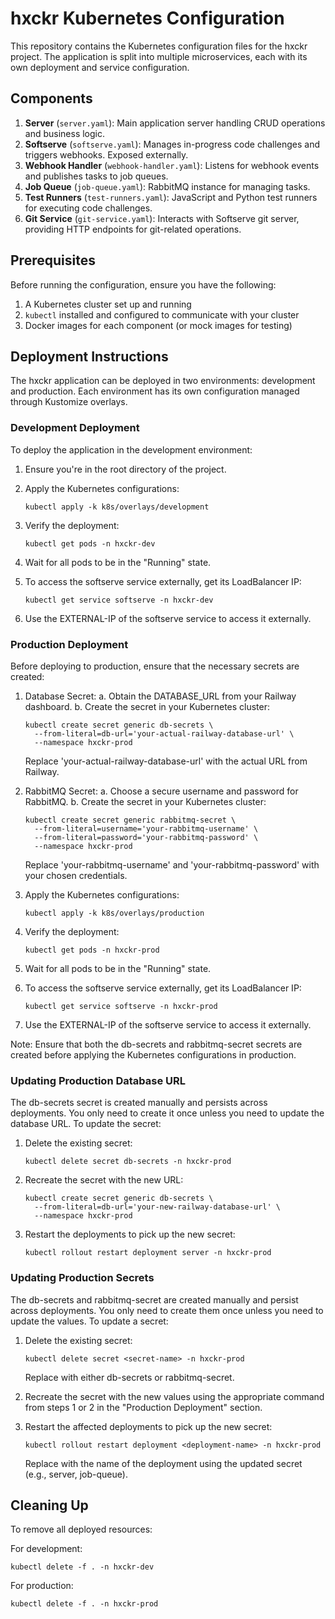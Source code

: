 # hxckr Kubernetes Configuration

This repository contains the Kubernetes configuration files for the hxckr project. The application is split into multiple microservices, each with its own deployment and service configuration.

## Components

1. **Server** (`server.yaml`): Main application server handling CRUD operations and business logic.
2. **Softserve** (`softserve.yaml`): Manages in-progress code challenges and triggers webhooks. Exposed externally.
3. **Webhook Handler** (`webhook-handler.yaml`): Listens for webhook events and publishes tasks to job queues.
4. **Job Queue** (`job-queue.yaml`): RabbitMQ instance for managing tasks.
5. **Test Runners** (`test-runners.yaml`): JavaScript and Python test runners for executing code challenges.
6. **Git Service** (`git-service.yaml`): Interacts with Softserve git server, providing HTTP endpoints for git-related operations.

## Prerequisites

Before running the configuration, ensure you have the following:

1. A Kubernetes cluster set up and running
2. `kubectl` installed and configured to communicate with your cluster
3. Docker images for each component (or mock images for testing)

## Deployment Instructions

The hxckr application can be deployed in two environments: development and production. Each environment has its own configuration managed through Kustomize overlays.

### Development Deployment

To deploy the application in the development environment:

1. Ensure you're in the root directory of the project.

2. Apply the Kubernetes configurations:
   ```
   kubectl apply -k k8s/overlays/development
   ```

3. Verify the deployment:
   ```
   kubectl get pods -n hxckr-dev
   ```

4. Wait for all pods to be in the "Running" state.

5. To access the softserve service externally, get its LoadBalancer IP:
   ```
   kubectl get service softserve -n hxckr-dev
   ```

6. Use the EXTERNAL-IP of the softserve service to access it externally.

### Production Deployment

Before deploying to production, ensure that the necessary secrets are created:

1. Database Secret:
   a. Obtain the DATABASE_URL from your Railway dashboard.
   b. Create the secret in your Kubernetes cluster:
      ```
      kubectl create secret generic db-secrets \
        --from-literal=db-url='your-actual-railway-database-url' \
        --namespace hxckr-prod
      ```
      Replace 'your-actual-railway-database-url' with the actual URL from Railway.

2. RabbitMQ Secret:
   a. Choose a secure username and password for RabbitMQ.
   b. Create the secret in your Kubernetes cluster:
      ```
      kubectl create secret generic rabbitmq-secret \
        --from-literal=username='your-rabbitmq-username' \
        --from-literal=password='your-rabbitmq-password' \
        --namespace hxckr-prod
      ```
      Replace 'your-rabbitmq-username' and 'your-rabbitmq-password' with your chosen credentials.

3. Apply the Kubernetes configurations:
   ```
   kubectl apply -k k8s/overlays/production
   ```

4. Verify the deployment:
   ```
   kubectl get pods -n hxckr-prod
   ```

5. Wait for all pods to be in the "Running" state.

6. To access the softserve service externally, get its LoadBalancer IP:
   ```
   kubectl get service softserve -n hxckr-prod
   ```

7. Use the EXTERNAL-IP of the softserve service to access it externally.

Note: Ensure that both the db-secrets and rabbitmq-secret secrets are created before applying the Kubernetes configurations in production.

### Updating Production Database URL

The db-secrets secret is created manually and persists across deployments. You only need to create it once unless you need to update the database URL. To update the secret:

1. Delete the existing secret:
   ```
   kubectl delete secret db-secrets -n hxckr-prod
   ```

2. Recreate the secret with the new URL:
   ```
   kubectl create secret generic db-secrets \
     --from-literal=db-url='your-new-railway-database-url' \
     --namespace hxckr-prod
   ```

3. Restart the deployments to pick up the new secret:
   ```
   kubectl rollout restart deployment server -n hxckr-prod
   ```

### Updating Production Secrets

The db-secrets and rabbitmq-secret are created manually and persist across deployments. You only need to create them once unless you need to update the values. To update a secret:

1. Delete the existing secret:
   ```
   kubectl delete secret <secret-name> -n hxckr-prod
   ```
   Replace <secret-name> with either db-secrets or rabbitmq-secret.

2. Recreate the secret with the new values using the appropriate command from steps 1 or 2 in the "Production Deployment" section.

3. Restart the affected deployments to pick up the new secret:
   ```
   kubectl rollout restart deployment <deployment-name> -n hxckr-prod
   ```
   Replace <deployment-name> with the name of the deployment using the updated secret (e.g., server, job-queue).

## Cleaning Up

To remove all deployed resources:

For development:
```
kubectl delete -f . -n hxckr-dev
```

For production:
```
kubectl delete -f . -n hxckr-prod
```
